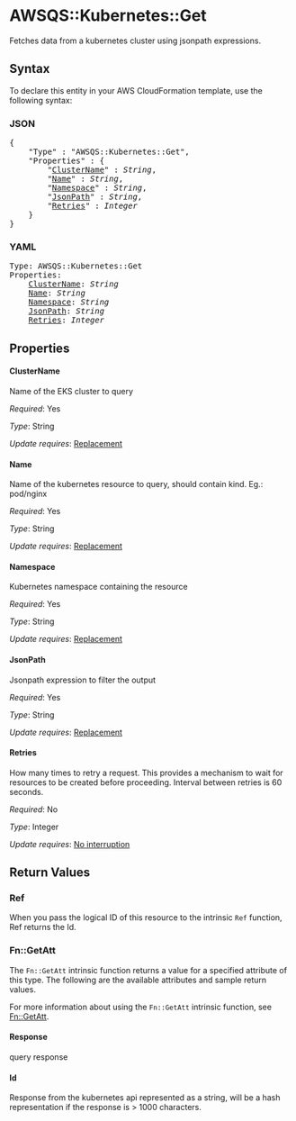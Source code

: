 # AWSQS::Kubernetes::Get

Fetches data from a kubernetes cluster using jsonpath expressions.

## Syntax

To declare this entity in your AWS CloudFormation template, use the following syntax:

### JSON

<pre>
{
    "Type" : "AWSQS::Kubernetes::Get",
    "Properties" : {
        "<a href="#clustername" title="ClusterName">ClusterName</a>" : <i>String</i>,
        "<a href="#name" title="Name">Name</a>" : <i>String</i>,
        "<a href="#namespace" title="Namespace">Namespace</a>" : <i>String</i>,
        "<a href="#jsonpath" title="JsonPath">JsonPath</a>" : <i>String</i>,
        "<a href="#retries" title="Retries">Retries</a>" : <i>Integer</i>
    }
}
</pre>

### YAML

<pre>
Type: AWSQS::Kubernetes::Get
Properties:
    <a href="#clustername" title="ClusterName">ClusterName</a>: <i>String</i>
    <a href="#name" title="Name">Name</a>: <i>String</i>
    <a href="#namespace" title="Namespace">Namespace</a>: <i>String</i>
    <a href="#jsonpath" title="JsonPath">JsonPath</a>: <i>String</i>
    <a href="#retries" title="Retries">Retries</a>: <i>Integer</i>
</pre>

## Properties

#### ClusterName

Name of the EKS cluster to query

_Required_: Yes

_Type_: String

_Update requires_: [Replacement](https://docs.aws.amazon.com/AWSCloudFormation/latest/UserGuide/using-cfn-updating-stacks-update-behaviors.html#update-replacement)

#### Name

Name of the kubernetes resource to query, should contain kind. Eg.: pod/nginx

_Required_: Yes

_Type_: String

_Update requires_: [Replacement](https://docs.aws.amazon.com/AWSCloudFormation/latest/UserGuide/using-cfn-updating-stacks-update-behaviors.html#update-replacement)

#### Namespace

Kubernetes namespace containing the resource

_Required_: Yes

_Type_: String

_Update requires_: [Replacement](https://docs.aws.amazon.com/AWSCloudFormation/latest/UserGuide/using-cfn-updating-stacks-update-behaviors.html#update-replacement)

#### JsonPath

Jsonpath expression to filter the output

_Required_: Yes

_Type_: String

_Update requires_: [Replacement](https://docs.aws.amazon.com/AWSCloudFormation/latest/UserGuide/using-cfn-updating-stacks-update-behaviors.html#update-replacement)

#### Retries

How many times to retry a request. This provides a mechanism to wait for resources to be created before proceeding. Interval between retries is 60 seconds.

_Required_: No

_Type_: Integer

_Update requires_: [No interruption](https://docs.aws.amazon.com/AWSCloudFormation/latest/UserGuide/using-cfn-updating-stacks-update-behaviors.html#update-no-interrupt)

## Return Values

### Ref

When you pass the logical ID of this resource to the intrinsic `Ref` function, Ref returns the Id.

### Fn::GetAtt

The `Fn::GetAtt` intrinsic function returns a value for a specified attribute of this type. The following are the available attributes and sample return values.

For more information about using the `Fn::GetAtt` intrinsic function, see [Fn::GetAtt](https://docs.aws.amazon.com/AWSCloudFormation/latest/UserGuide/intrinsic-function-reference-getatt.html).

#### Response

query response

#### Id

Response from the kubernetes api represented as a string, will be a hash representation if the response is > 1000 characters.

